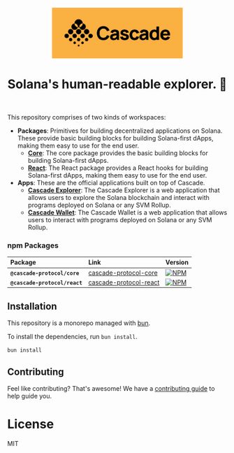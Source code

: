 <p align="center">
  <a href="https://github.com/mirrorworld-universe/cascade-protocol">
    <img src="https://github.com/mirrorworld-universe/cascade/blob/main/media/logos/cascade-logotype.png?raw=true" alt="Cascade logo" width="300" />
  </a>
</p>

<h1 align="center">Solana's human-readable explorer. 🌊</h1>

<br />

This repository comprises of two kinds of workspaces:

- **Packages**: Primitives for building decentralized applications on Solana. These provide basic building blocks for building Solana-first dApps, making them easy to use for the end user.
  - [**Core**](./packages/core): The core package provides the basic building blocks for building Solana-first dApps.
  - [**React**](./packages/react): The React package provides a React hooks for building Solana-first dApps, making them easy to use for the end user.
- **Apps**: These are the official applications built on top of Cascade.
  - [**Cascade Explorer**](./apps/explorer): The Cascade Explorer is a web application that allows users to explore the Solana blockchain and interact with programs deployed on Solana or any SVM Rollup.
  - [**Cascade Wallet**](./apps/wallet): The Cascade Wallet is a web application that allows users to interact with programs deployed on Solana or any SVM Rollup.

### npm Packages

| Package                       | Link                                        | Version                                        |
| :---------------------------- | :------------------------------------------ | :--------------------------------------------- |
| **`@cascade-protocol/core`**  | [cascade-protocol-core][cascade-core-npm]   | [![NPM][cascade-core-img]][cascade-core-npm]   |
| **`@cascade-protocol/react`** | [cascade-protocol-react][cascade-react-npm] | [![NPM][cascade-react-img]][cascade-react-npm] |

## Installation

This repository is a monorepo managed with [bun](https://bun.sh/).

To install the dependencies, run `bun install`.

```
bun install
```

## Contributing

Feel like contributing? That's awesome! We have a
[contributing guide](./CONTRIBUTING.md) to help guide you.

<!-- Links -->

[cascade-core-npm]: https://npmjs.com/package/@cascade-protocol/core
[cascade-react-npm]: https://npmjs.com/package/@cascade-protocol/react
[cascade-vue-npm]: https://npmjs.com/package/@cascade-protocol/vue
[cascade-core-img]: https://img.shields.io/npm/v/@cascade-protocol/core?logo=typescript
[cascade-react-img]: https://img.shields.io/npm/v/@cascade-protocol/react?logo=typescript
[cascade-vue-img]: https://img.shields.io/npm/v/@cascade-protocol/vue?logo=typescript

# License

MIT

